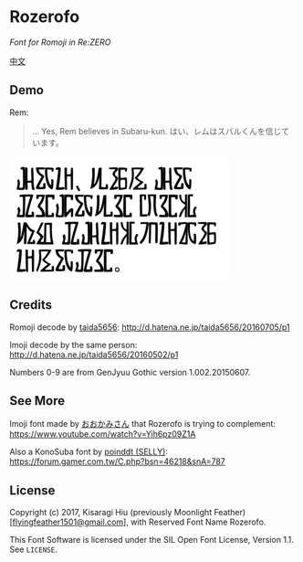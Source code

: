 # Rozerofo
*Font for Romoji in Re:ZERO*

[中文](https://github.com/flyingfeather1501/font-rozerofo/blob/master/README-zh.md)

## Demo

Rem:

> ... Yes, Rem believes in Subaru-kun.
> はい、レムはスバルくんを信じています。

![remquote1](https://github.com/flyingfeather1501/font-rozerofo/raw/master/demo/ep14rem-believe.png)

## Credits

Romoji decode by [taida5656](http://d.hatena.ne.jp/taida5656/): <http://d.hatena.ne.jp/taida5656/20160705/p1>

Imoji decode by the same person: <http://d.hatena.ne.jp/taida5656/20160502/p1>

Numbers 0-9 are from GenJyuu Gothic version 1.002.20150607.

## See More

Imoji font made by [おおかみさん](http://www.nicovideo.jp/user/22222188) that Rozerofo is trying to complement: <https://www.youtube.com/watch?v=Yih6pz09Z1A>

Also a KonoSuba font by [poinddt (SELLY)](https://home.gamer.com.tw/poinddt): <https://forum.gamer.com.tw/C.php?bsn=46218&snA=787>

## License

Copyright (c) 2017, Kisaragi Hiu (previously Moonlight Feather) [flyingfeather1501@gmail.com],
with Reserved Font Name Rozerofo.

This Font Software is licensed under the SIL Open Font License, Version 1.1.
See `LICENSE`.
